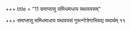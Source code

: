 +++
title = "11 समाप्तासु समिधमाधाय यथावयसम्"

+++
समाप्तासु समिधमाधाय यथावयसं गुरून्गोत्रेणाभिवद्य यथार्थम् ११